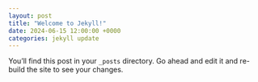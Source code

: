 ```yaml
---
layout: post
title: "Welcome to Jekyll!"
date: 2024-06-15 12:00:00 +0000
categories: jekyll update
---
```

You’ll find this post in your `_posts` directory. Go ahead and edit it and re-build the site to see your changes.

